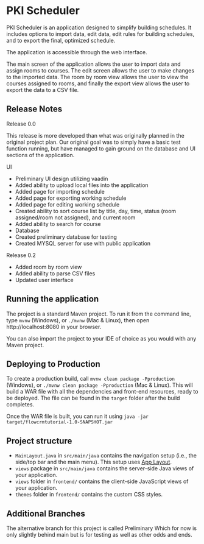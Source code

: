 # PKI Scheduler

PKI Scheduler is an application designed to simplify building schedules. It includes options to import data, edit data, edit rules for building schedules, and to export the final, optimized schedule.

The application is accessible through the web interface.

The main screen of the application allows the user to import data and assign rooms to courses. The edit screen allows the user to make changes to the imported data. The room by room view allows the user to view the courses assigned to rooms, and finally the export view allows the user to export the data to a CSV file. 

## Release Notes

Release 0.0

This release is more developed than what was originally planned in the original project plan. Our original goal was to simply have a basic test function running, but have managed to gain ground on the database and UI sections of the application.

UI

* Preliminary UI design utilizing vaadin
* Added ability to upload local files into the application
* Added page for importing schedule
* Added page for exporting working schedule
* Added page for editing working schedule
* Created ability to sort course list by title, day, time, status (room assigned/room not assigned), and current room
* Added ability to search for course
* Database
* Created preliminary database for testing
* Created MYSQL server for use with public application

Release 0.2

* Added room by room view
* Added ability to parse CSV files
* Updated user interface

## Running the application

The project is a standard Maven project. To run it from the command line,
type `mvnw` (Windows), or `./mvnw` (Mac & Linux), then open
http://localhost:8080 in your browser.

You can also import the project to your IDE of choice as you would with any Maven project.

## Deploying to Production

To create a production build, call `mvnw clean package -Pproduction` (Windows),
or `./mvnw clean package -Pproduction` (Mac & Linux).
This will build a WAR file with all the dependencies and front-end resources,
ready to be deployed. The file can be found in the `target` folder after the build completes.

Once the WAR file is built, you can run it using
`java -jar target/flowcrmtutorial-1.0-SNAPSHOT.jar`

## Project structure

- `MainLayout.java` in `src/main/java` contains the navigation setup (i.e., the
  side/top bar and the main menu). This setup uses
  [App Layout](https://vaadin.com/docs/components/app-layout).
- `views` package in `src/main/java` contains the server-side Java views of your application.
- `views` folder in `frontend/` contains the client-side JavaScript views of your application.
- `themes` folder in `frontend/` contains the custom CSS styles.

## Additional Branches 
The alternative branch for this project is called Preliminary Which for now is only slightly behind main but is for testing as well as other odds and ends.
